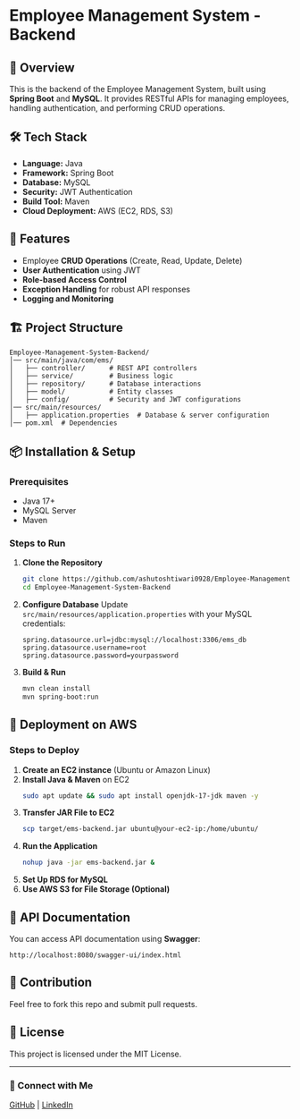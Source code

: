 # Employee Management System - Backend

## 🚀 Overview
This is the backend of the Employee Management System, built using **Spring Boot** and **MySQL**. It provides RESTful APIs for managing employees, handling authentication, and performing CRUD operations.

## 🛠️ Tech Stack
- **Language:** Java
- **Framework:** Spring Boot
- **Database:** MySQL
- **Security:** JWT Authentication
- **Build Tool:** Maven
- **Cloud Deployment:** AWS (EC2, RDS, S3)

## 📌 Features
- Employee **CRUD Operations** (Create, Read, Update, Delete)
- **User Authentication** using JWT
- **Role-based Access Control**
- **Exception Handling** for robust API responses
- **Logging and Monitoring**

## 🏗️ Project Structure
```
Employee-Management-System-Backend/
│── src/main/java/com/ems/
│   ├── controller/      # REST API controllers
│   ├── service/         # Business logic
│   ├── repository/      # Database interactions
│   ├── model/           # Entity classes
│   ├── config/          # Security and JWT configurations
│── src/main/resources/
│   ├── application.properties  # Database & server configuration
│── pom.xml  # Dependencies
```

## 📦 Installation & Setup
### Prerequisites
- Java 17+
- MySQL Server
- Maven

### Steps to Run
1. **Clone the Repository**
   ```sh
   git clone https://github.com/ashutoshtiwari0928/Employee-Management-System-Backend.git
   cd Employee-Management-System-Backend
   ```
2. **Configure Database**
   Update `src/main/resources/application.properties` with your MySQL credentials:
   ```properties
   spring.datasource.url=jdbc:mysql://localhost:3306/ems_db
   spring.datasource.username=root
   spring.datasource.password=yourpassword
   ```
3. **Build & Run**
   ```sh
   mvn clean install
   mvn spring-boot:run
   ```

## 🚀 Deployment on AWS
### Steps to Deploy
1. **Create an EC2 instance** (Ubuntu or Amazon Linux)
2. **Install Java & Maven** on EC2
   ```sh
   sudo apt update && sudo apt install openjdk-17-jdk maven -y
   ```
3. **Transfer JAR File to EC2**
   ```sh
   scp target/ems-backend.jar ubuntu@your-ec2-ip:/home/ubuntu/
   ```
4. **Run the Application**
   ```sh
   nohup java -jar ems-backend.jar &
   ```
5. **Set Up RDS for MySQL**
6. **Use AWS S3 for File Storage (Optional)**

## 📖 API Documentation
You can access API documentation using **Swagger**:
```
http://localhost:8080/swagger-ui/index.html
```

## 🤝 Contribution
Feel free to fork this repo and submit pull requests.

## 📜 License
This project is licensed under the MIT License.

---
### 🔗 Connect with Me
[GitHub](https://github.com/ashutoshtiwari0928) | [LinkedIn](#)